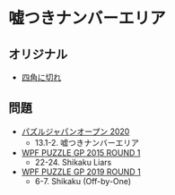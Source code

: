 # 嘘つきナンバーエリア

## オリジナル
- [四角に切れ](shikaku.md)

## 問題
- [パズルジャパンオープン 2020](../questions/jwpc2020.md)
	- 13.1-2. 嘘つきナンバーエリア
- [WPF PUZZLE GP 2015 ROUND 1](../questions/wpfpgp2015_1.md)
	- 22-24. Shikaku Liars
- [WPF PUZZLE GP 2019 ROUND 1](../questions/wpfpgp2019_1.md)
	- 6-7. Shikaku (Off-by-One)
